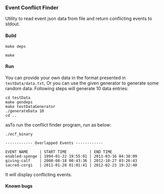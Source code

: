 ### Event Conflict Finder
Utility to read event json data from file and return conflicting events to stdout.

#### Build
```
make deps
```
```
make
```

#### Run
You can provide your own data in the format presented in `testData/data.txt`, Or you can use the given generator to generate some random data. Following steps will generate 10 data entries:
```
cd testData
make gendeps
make testDataGenerator
./generateData 10
cd ..
```
asTo run the conflict finder program, run as below:

```
./ecf_binary

------------ Overlapped Events ------------

EVENT NAME     | START TIME          | END TIME
enabled-sponge | 1994-01-22 19:55:01 | 2011-03-16 04:38:09
giving-calf    | 2008-08-18 00:43:36 | 2012-10-27 03:26:43
sacred-corgi   | 2011-01-28 01:01:41 | 2012-02-23 19:32:40
```

It will display conflicting events.


#### Known bugs
